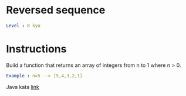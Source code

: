 # Reversed sequence

```yaml
Level : 8 kyu
```

# Instructions
Build a function that returns an array of integers from n to 1 where n > 0.


```yaml
Example : n=5 --> [5,4,3,2,1]
```

Java kata [link](https://www.codewars.com/kata/5a00e05cc374cb34d100000d/train/java)